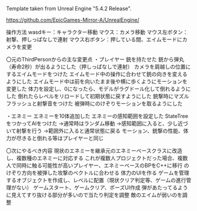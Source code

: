 Template taken from Unreal Engine "5.4.2 Release".

https://github.com/EpicGames-Mirror-A/UnrealEngine/


操作方法
wasdキー：キャラクター移動
マウス：カメラ移動
マウス左ボタン：射撃、押しっぱなしで連射
マウス右ボタン：押している間、エイムモードにカメラを変更

〇元のThirdPersonからの主な変更点
・プレイヤー
銃を持たせた
銃から弾丸（寿命2秒）が出るようにした（押しっぱなしで連射）
カメラを肩越しの位置にするエイムモードをつけた
エイムモード中の操作に合わせて銃の向きを変えるようにした
エイムモード中は前を向いたまま後や横に歩くようにモーションを変更した
体力を設定し、0になったら、モデルがラグドール化して倒れるようにした
倒れたらレベルをリロードして初期状態に戻すようにした
銃撃時にマズルフラッシュと射撃音をつけた
被弾時にのけぞりモーションを取るようにした

・エネミー
エネミーを10体追加した
エネミーの感知範囲を設定した
StateTreeをつかってAIをつけた
→通常時はランダム移動
→感知範囲に入ると、少し近づいて射撃を行う
→範囲外に入ると通常状態に戻る
モーション、銃撃の性能、体力が尽きると倒れる等はプレイヤーと同じ

〇次にやるべき内容
現状のエネミーを継承元のエネミーベースクラスに改造し、複数種のエネミーに対応する
これが複数人プロジェクトだった場合、複数人で同時に触る可能性が高いプレイヤー、エネミーベースのBPをC++に移行
のけぞり方向を被弾した攻撃のベクトルに合わせる
体力のUIを作る
ゲームを管理するオブジェクトを作成し、レベルに配置（現状クリア判定等、ゲームの進行管理がない）
ゲームスタート、ゲームクリア、ポーズUI作成
弾があたってるように見えてすり抜ける部分が多いので当たり判定を調整
敵のエイムが弱いのを調整
